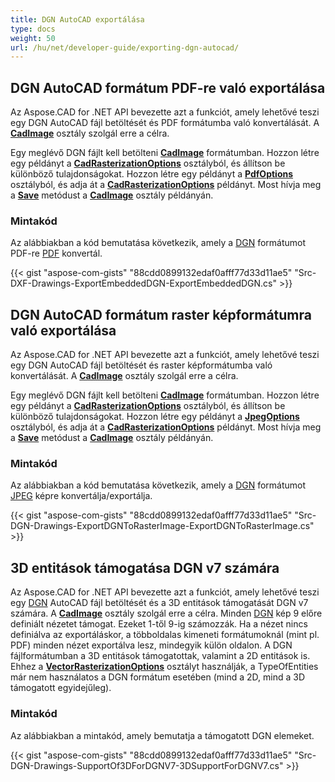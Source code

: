 ```yaml
---
title: DGN AutoCAD exportálása
type: docs
weight: 50
url: /hu/net/developer-guide/exporting-dgn-autocad/
---
```


## **DGN AutoCAD formátum PDF-re való exportálása**

Az Aspose.CAD for .NET API bevezette azt a funkciót, amely lehetővé teszi egy DGN AutoCAD fájl betöltését és PDF formátumba való konvertálását. A [**CadImage**](https://reference.aspose.com/cad/net/aspose.cad.fileformats.cad/cadimage) osztály szolgál erre a célra.

Egy meglévő DGN fájlt kell betölteni [**CadImage**](https://reference.aspose.com/cad/net/aspose.cad.fileformats.cad/cadimage) formátumban. Hozzon létre egy példányt a [**CadRasterizationOptions**](https://reference.aspose.com/cad/net/aspose.cad.imageoptions/cadrasterizationoptions) osztályból, és állítson be különböző tulajdonságokat. Hozzon létre egy példányt a [**PdfOptions**](https://reference.aspose.com/cad/net/aspose.cad.imageoptions/pdfoptions) osztályból, és adja át a [**CadRasterizationOptions**](https://reference.aspose.com/cad/net/aspose.cad.imageoptions/cadrasterizationoptions) példányt. Most hívja meg a [**Save**](https://reference.aspose.com/cad/net/aspose.cad/image/methods/save/index) metódust a [**CadImage**](https://reference.aspose.com/cad/net/aspose.cad.fileformats.cad/cadimage) osztály példányán.

### Mintakód

Az alábbiakban a kód bemutatása következik, amely a [DGN](https://docs.fileformat.com/cad/dgn/) formátumot PDF-re [PDF](https://docs.fileformat.com/pdf/) konvertál.

{{< gist "aspose-com-gists" "88cdd0899132edaf0afff77d33d11ae5" "Src-DXF-Drawings-ExportEmbeddedDGN-ExportEmbeddedDGN.cs" >}}

## **DGN AutoCAD formátum raster képformátumra való exportálása**

Az Aspose.CAD for .NET API bevezette azt a funkciót, amely lehetővé teszi egy DGN AutoCAD fájl betöltését és raster képformátumba való konvertálását. A [**CadImage**](https://reference.aspose.com/cad/net/aspose.cad.fileformats.cad/cadimage) osztály szolgál erre a célra.

Egy meglévő DGN fájlt kell betölteni [**CadImage**](https://reference.aspose.com/cad/net/aspose.cad.fileformats.cad/cadimage) formátumban. Hozzon létre egy példányt a [**CadRasterizationOptions**](https://reference.aspose.com/cad/net/aspose.cad.imageoptions/cadrasterizationoptions) osztályból, és állítson be különböző tulajdonságokat. Hozzon létre egy példányt a [**JpegOptions**](https://reference.aspose.com/cad/net/aspose.cad.imageoptions/jpegoptions) osztályból, és adja át a [**CadRasterizationOptions**](https://reference.aspose.com/cad/net/aspose.cad.imageoptions/cadrasterizationoptions) példányt. Most hívja meg a [**Save**](https://reference.aspose.com/cad/net/aspose.cad/image/methods/save/index) metódust a [**CadImage**](https://reference.aspose.com/cad/net/aspose.cad.fileformats.cad/cadimage) osztály példányán.

### Mintakód

Az alábbiakban a kód bemutatása következik, amely a [DGN](https://docs.fileformat.com/cad/dgn/) formátumot [JPEG](https://docs.fileformat.com/image/jpeg/) képre konvertálja/exportálja.

{{< gist "aspose-com-gists" "88cdd0899132edaf0afff77d33d11ae5" "Src-DGN-Drawings-ExportDGNToRasterImage-ExportDGNToRasterImage.cs" >}}

## **3D entitások támogatása DGN v7 számára**

Az Aspose.CAD for .NET API bevezette azt a funkciót, amely lehetővé teszi egy [DGN](https://docs.fileformat.com/cad/dgn/) AutoCAD fájl betöltését és a 3D entitások támogatását DGN v7 számára. A [**CadImage**](https://reference.aspose.com/cad/net/aspose.cad.fileformats.cad/cadimage) osztály szolgál erre a célra. Minden [DGN](https://docs.fileformat.com/cad/dgn/) kép 9 előre definiált nézetet támogat. Ezeket 1-től 9-ig számozzák. Ha a nézet nincs definiálva az exportáláskor, a többoldalas kimeneti formátumoknál (mint pl. PDF) minden nézet exportálva lesz, mindegyik külön oldalon. A DGN fájlformátumban a 3D entitások támogatottak, valamint a 2D entitások is. Ehhez a [**VectorRasterizationOptions**](https://reference.aspose.com/cad/net/aspose.cad.imageoptions/vectorrasterizationoptions) osztályt használják, a TypeOfEntities már nem használatos a DGN formátum esetében (mind a 2D, mind a 3D támogatott egyidejűleg).

### Mintakód

Az alábbiakban a mintakód, amely bemutatja a támogatott DGN elemeket.

{{< gist "aspose-com-gists" "88cdd0899132edaf0afff77d33d11ae5" "Src-DGN-Drawings-SupportOf3DForDGNV7-3DSupportForDGNV7.cs" >}}
